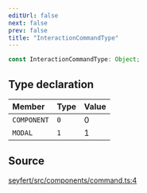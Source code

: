 ```yaml
---
editUrl: false
next: false
prev: false
title: "InteractionCommandType"
---
```


```ts
const InteractionCommandType: Object;
```

## Type declaration

| Member | Type | Value |
| :------ | :------ | :------ |
| `COMPONENT` | `0` | 0 |
| `MODAL` | `1` | 1 |

## Source

[seyfert/src/components/command.ts:4](https://github.com/potoland/potocuit/blob/fe122a1/src/components/command.ts#L4)
